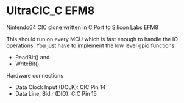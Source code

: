 # UltraCIC_C EFM8
Nintendo64 CIC clone written in C
Port to Silicon Labs EFM8

This should run on every MCU which is fast enough to handle the IO operations. You just have to implement the low level gpio functions:
* ReadBit() and
* WriteBit().

Hardware connections
* Data Clock Input (DCLK): CIC Pin 14
* Data Line, Bidir (DIO):  CIC Pin 15
